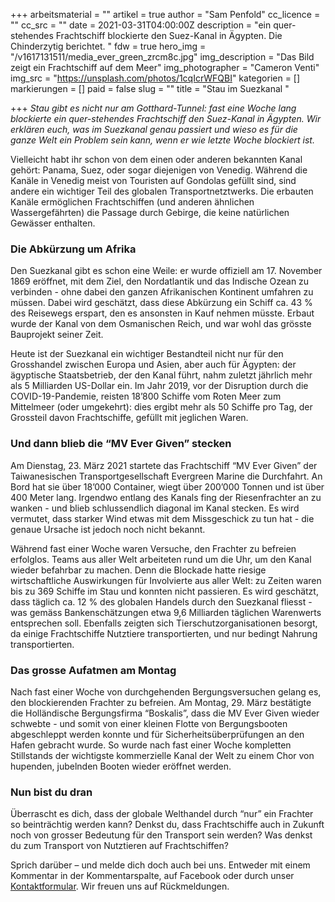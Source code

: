 +++
arbeitsmaterial = ""
artikel = true
author = "Sam Penfold"
cc_licence = ""
cc_src = ""
date = 2021-03-31T04:00:00Z
description = "ein quer-stehendes Frachtschiff blockierte den Suez-Kanal in Ägypten. Die Chinderzytig berichtet. "
fdw = true
hero_img = "/v1617131511/media_ever_green_zrcm8c.jpg"
img_description = "Das Bild zeigt ein Frachtschiff auf dem Meer"
img_photographer = "Cameron Venti"
img_src = "https://unsplash.com/photos/1cqIcrWFQBI"
kategorien = []
markierungen = []
paid = false
slug = ""
title = "Stau im Suezkanal "

+++
_Stau gibt es nicht nur am Gotthard-Tunnel: fast eine Woche lang blockierte ein quer-stehendes Frachtschiff den Suez-Kanal in Ägypten. Wir erklären euch, was im Suezkanal genau passiert und wieso es für die ganze Welt ein Problem sein kann, wenn er wie letzte Woche blockiert ist._

Vielleicht habt ihr schon von dem einen oder anderen bekannten Kanal gehört: Panama, Suez, oder sogar diejenigen von Venedig. Während die Kanäle in Venedig meist von Touristen auf Gondolas gefüllt sind, sind andere ein wichtiger Teil des globalen Transportnetztwerks. Die erbauten Kanäle ermöglichen Frachtschiffen (und anderen ähnlichen Wassergefährten) die Passage durch Gebirge, die keine natürlichen Gewässer enthalten.

### Die Abkürzung um Afrika

Den Suezkanal gibt es schon eine Weile: er wurde offiziell am 17. November 1869 eröffnet, mit dem Ziel, den Nordatlantik und das Indische Ozean zu verbinden - ohne dabei den ganzen Afrikanischen Kontinent umfahren zu müssen. Dabei wird geschätzt, dass diese Abkürzung ein Schiff ca. 43 % des Reisewegs erspart, den es ansonsten in Kauf nehmen müsste. Erbaut wurde der Kanal von dem Osmanischen Reich, und war wohl das grösste Bauprojekt seiner Zeit.

Heute ist der Suezkanal ein wichtiger Bestandteil nicht nur für den Grosshandel zwischen Europa und Asien, aber auch für Ägypten: der ägyptische Staatsbetrieb, der den Kanal führt, nahm zuletzt jährlich mehr als 5 Milliarden US-Dollar ein. Im Jahr 2019, vor der Disruption durch die COVID-19-Pandemie, reisten 18’800 Schiffe vom Roten Meer zum Mittelmeer (oder umgekehrt): dies ergibt mehr als 50 Schiffe pro Tag, der Grossteil davon Frachtschiffe, gefüllt mit jeglichen Waren.

### Und dann blieb die “MV Ever Given” stecken

Am Dienstag, 23. März 2021 startete das Frachtschiff “MV Ever Given” der Taiwanesischen Transportgesellschaft Evergreen Marine die Durchfahrt. An Bord hat sie über 18’000 Container, wiegt über 200’000 Tonnen und ist über 400 Meter lang. Irgendwo entlang des Kanals fing der Riesenfrachter an zu wanken - und blieb schlussendlich diagonal im Kanal stecken. Es wird vermutet, dass starker Wind etwas mit dem Missgeschick zu tun hat - die genaue Ursache ist jedoch noch nicht bekannt.

Während fast einer Woche waren Versuche, den Frachter zu befreien erfolglos. Teams aus aller Welt arbeiteten rund um die Uhr, um den Kanal wieder befahrbar zu machen. Denn die Blockade hatte riesige wirtschaftliche Auswirkungen für Involvierte aus aller Welt: zu Zeiten waren bis zu 369 Schiffe im Stau und konnten nicht passieren. Es wird geschätzt, dass täglich ca. 12 % des globalen Handels durch den Suezkanal fliesst - was gemäss Bankenschätzungen etwa 9,6 Milliarden täglichen Warenwerts entsprechen soll. Ebenfalls zeigten sich Tierschutzorganisationen besorgt, da einige Frachtschiffe Nutztiere transportierten, und nur bedingt Nahrung transportierten.

### Das grosse Aufatmen am Montag

Nach fast einer Woche von durchgehenden Bergungsversuchen gelang es, den blockierenden Frachter zu befreien. Am Montag, 29. März bestätigte die Holländische Bergungsfirma “Boskalis”, dass die MV Ever Given wieder schwebte - und somit von einer kleinen Flotte von Bergungsbooten abgeschleppt werden konnte und für Sicherheitsüberprüfungen an den Hafen gebracht wurde. So wurde nach fast einer Woche kompletten Stillstands der wichtigste kommerzielle Kanal der Welt zu einem Chor von hupenden, jubelnden Booten wieder eröffnet werden.

### Nun bist du dran

Überrascht es dich, dass der globale Welthandel durch “nur” ein Frachter so beinträchtig werden kann? Denkst du, dass Frachtschiffe auch in Zukunft noch von grosser Bedeutung für den Transport sein werden? Was denkst du zum Transport von Nutztieren auf Frachtschiffen?

Sprich darüber – und melde dich doch auch bei uns. Entweder mit einem Kommentar in der Kommentarspalte, auf Facebook oder durch unser [Kontaktformular](https://www.chinderzytig.ch/kontakt/). Wir freuen uns auf Rückmeldungen.